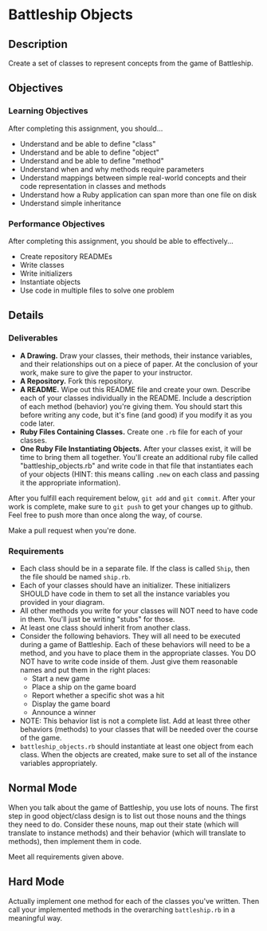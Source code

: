 # Battleship Objects

## Description

Create a set of classes to represent concepts from the game of Battleship.  

## Objectives

### Learning Objectives

After completing this assignment, you should...

* Understand and be able to define "class"
* Understand and be able to define "object"
* Understand and be able to define "method"
* Understand when and why methods require parameters
* Understand mappings between simple real-world concepts and their code representation in classes and methods
* Understand how a Ruby application can span more than one file on disk
* Understand simple inheritance

### Performance Objectives

After completing this assignment, you should be able to effectively...

* Create repository READMEs
* Write classes
* Write initializers
* Instantiate objects
* Use code in multiple files to solve one problem

## Details

### Deliverables

* **A Drawing.** Draw your classes, their methods, their instance variables, and their relationships out on a piece of paper.  At the conclusion of your work, make sure to give the paper to your instructor.
* **A Repository.** Fork this repository.
* **A README.** Wipe out this README file and create your own.  Describe each of your classes individually in the README.  Include a description of each method (behavior) you're giving them.  You should start this before writing any code, but it's fine (and good) if you modify it as you code later.
* **Ruby Files Containing Classes.** Create one `.rb` file for each of your classes.  
* **One Ruby File Instantiating Objects.** After your classes exist, it will be time to bring them all together.  You'll create an additional ruby file called "battleship_objects.rb" and write code in that file that instantiates each of your objects (HINT: this means calling `.new` on each class and passing it the appropriate information).

After you fulfill each requirement below, `git add` and `git commit`.  After your work is complete, make sure to `git push` to get your changes up to github.  Feel free to push more than once along the way, of course.

Make a pull request when you're done.

### Requirements

* Each class should be in a separate file.  If the class is called `Ship`, then the file should be named `ship.rb`.
* Each of your classes should have an initializer.  These initializers SHOULD have code in them to set all the instance variables you provided in your diagram.
* All other methods you write for your classes will NOT need to have code in them.  You'll just be writing "stubs" for those.
* At least one class should inherit from another class.
* Consider the following behaviors.  They will all need to be executed during a game of Battleship.  Each of these behaviors will need to be a method, and you have to place them in the appropriate classes.  You DO NOT have to write code inside of them.  Just give them reasonable names and put them in the right places:
  * Start a new game
  * Place a ship on the game board
  * Report whether a specific shot was a hit
  * Display the game board
  * Announce a winner
* NOTE: This behavior list is not a complete list.  Add at least three other behaviors (methods) to your classes that will be needed over the course of the game.
* `battleship_objects.rb` should instantiate at least one object from each class.  When the objects are created, make sure to set all of the instance variables appropriately.

## Normal Mode

When you talk about the game of Battleship, you use lots of nouns.  The first step in good object/class design is to list out those nouns and the things they need to do.  Consider these nouns, map out their state (which will translate to instance methods) and their behavior (which will translate to methods), then implement them in code.

Meet all requirements given above.

## Hard Mode

Actually implement one method for each of the classes you've written.  Then call your implemented methods in the overarching `battleship.rb` in a meaningful way.
